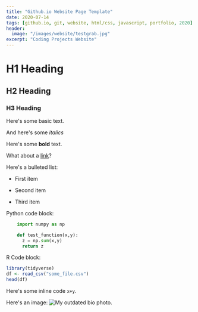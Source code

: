 ```yaml
---
title: "Github.io Website Page Template"
date: 2020-07-14
tags: [github.io, git, website, html/css, javascript, portfolio, 2020]
header:
  image: "/images/website/testgrab.jpg"
excerpt: "Coding Projects Website"
---
```


# H1 Heading

## H2 Heading

### H3 Heading

Here's some basic text.

And here's some *italics*

Here's some **bold** text.

What about a [link](https://github.com/basilio0505)?

Here's a bulleted list:
* First item
+ Second item
- Third item

Python code block:
```python
    import numpy as np

    def test_function(x,y):
      z = np.sum(x,y)
      return z
```

R Code block:
```r
library(tidyverse)
df <- read_csv("some_file.csv")
head(df)
```

Here's some inline code `x+y`.

Here's an image:
<img src="{{ site.url }}{{ site.baseurl }}/assets/images/biophoto.jpg" alt="My outdated bio photo.">
